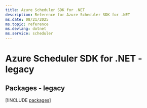 ```yaml
---
title: Azure Scheduler SDK for .NET
description: Reference for Azure Scheduler SDK for .NET
ms.date: 08/21/2025
ms.topic: reference
ms.devlang: dotnet
ms.service: scheduler
---
```

# Azure Scheduler SDK for .NET - legacy
## Packages - legacy
[!INCLUDE [packages](scheduler-index.md)]